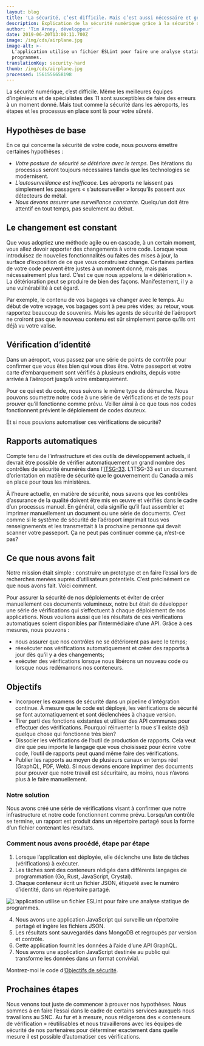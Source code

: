 ```yaml
---
layout: blog
title: 'La sécurité, c’est difficile. Mais c’est aussi nécessaire et gérable.'
description: Explication de la sécurité numérique grâce à la sécurité dans les aéroports.
author: 'Tim Arney, développeur'
date: 2019-06-20T13:00:11.700Z
image: /img/cds/airplane.jpg
image-alt: >-
  L’application utilise un fichier ESLint pour faire une analyse statique de
  programmes.
translationKey: security-hard
thumb: /img/cds/airplane.jpg
processed: 1561556658198
---
```

La sécurité numérique, c’est difficile. Même les meilleures équipes d’ingénieurs et de spécialistes des TI sont susceptibles de faire des erreurs à un moment donné. Mais tout comme la sécurité dans les aéroports, les étapes et les processus en place sont là pour votre sûreté.

## Hypothèses de base

En ce qui concerne la sécurité de votre code, nous pouvons émettre certaines hypothèses :

* _Votre posture de sécurité se détériore avec le temps._ Des itérations du processus seront toujours nécessaires tandis que les technologies se modernisent.
* _L’autosurveillance est inefficace._ Les aéroports ne laissent pas simplement les passagers « s’autosurveiller » lorsqu’ils passent aux détecteurs de métal.
* _Nous devons assurer une surveillance constante._ Quelqu’un doit être attentif en tout temps, pas seulement au début.

## Le changement est constant

Que vous adoptiez une méthode agile ou en cascade, à un certain moment, vous allez devoir apporter des changements à votre code. Lorsque vous introduisez de nouvelles fonctionnalités ou faites des mises à jour, la surface d’exposition de ce que vous construisez change. Certaines parties de votre code peuvent être justes à un moment donné, mais pas nécessairement plus tard. C’est ce que nous appelons la « détérioration ». La détérioration peut se produire de bien des façons. Manifestement, il y a une vulnérabilité à cet égard. 

Par exemple, le contenu de vos bagages va changer avec le temps. Au début de votre voyage, vos bagages sont à peu près vides; au retour, vous rapportez beaucoup de souvenirs. Mais les agents de sécurité de l’aéroport ne croiront pas que le nouveau contenu est sûr simplement parce qu’ils ont déjà vu votre valise.

## Vérification d’identité

Dans un aéroport, vous passez par une série de points de contrôle pour confirmer que vous êtes bien qui vous dites être. Votre passeport et votre carte d’embarquement sont vérifiés à plusieurs endroits, depuis votre arrivée à l’aéroport jusqu’à votre embarquement.

Pour ce qui est du code, nous suivons le même type de démarche. Nous pouvons soumettre notre code à une série de vérifications et de tests pour prouver qu’il fonctionne comme prévu. Veiller ainsi à ce que tous nos codes fonctionnent prévient le déploiement de codes douteux.

Et si nous pouvions automatiser ces vérifications de sécurité? 

## Rapports automatiques

Compte tenu de l’infrastructure et des outils de développement actuels, il devrait être possible de vérifier automatiquement un grand nombre des contrôles de sécurité énumérés dans l’[ITSG-33](https://www.cse-cst.gc.ca/fr/system/files/pdf_documents/itsg33-overview-apercu-fra_1.pdf). L’ITSG-33 est un document d’orientation en matière de sécurité que le gouvernement du Canada a mis en place pour tous les ministères.

À l’heure actuelle, en matière de sécurité, nous savons que les contrôles d’assurance de la qualité doivent être mis en œuvre et vérifiés dans le cadre d’un processus manuel. En général, cela signifie qu’il faut assembler et imprimer manuellement un document ou une série de documents. C’est comme si le système de sécurité de l’aéroport imprimait tous vos renseignements et les transmettait à la prochaine personne qui devait scanner votre passeport. Ça ne peut pas continuer comme ça, n’est-ce pas?

## Ce que nous avons fait

Notre mission était simple : construire un prototype et en faire l’essai lors de recherches menées auprès d’utilisateurs potentiels. C’est précisément ce que nous avons fait. Voici comment.

Pour assurer la sécurité de nos déploiements et éviter de créer manuellement ces documents volumineux, notre but était de développer une série de vérifications qui s’effectuent à chaque déploiement de nos applications. Nous voulions aussi que les résultats de ces vérifications automatiques soient disponibles par l’intermédiaire d’une API. Grâce à ces mesures, nous pouvons :

* nous assurer que nos contrôles ne se détériorent pas avec le temps;
* réexécuter nos vérifications automatiquement et créer des rapports à jour dès qu’il y a des changements;
* exécuter des vérifications lorsque nous libérons un nouveau code ou lorsque nous redémarrons nos conteneurs.

## Objectifs

* Incorporer les examens de sécurité dans un pipeline d’intégration continue. À mesure que le code est déployé, les vérifications de sécurité se font automatiquement et sont déclenchées à chaque version.
* Tirer parti des fonctions existantes et utiliser des API communes pour effectuer des vérifications. Pourquoi réinventer la roue s’il existe déjà quelque chose qui fonctionne très bien? 
* Dissocier les vérifications de l’outil de production de rapports. Cela veut dire que peu importe le langage que vous choisissez pour écrire votre code, l’outil de rapports peut quand même faire des vérifications. 
* Publier les rapports au moyen de plusieurs canaux en temps réel (GraphQL, PDF, Web). Si nous devons encore imprimer des documents pour prouver que notre travail est sécuritaire, au moins, nous n’avons plus à le faire manuellement.

### Notre solution

Nous avons créé une série de vérifications visant à confirmer que notre infrastructure et notre code fonctionnent comme prévu. Lorsqu’un contrôle se termine, un rapport est produit dans un répertoire partagé sous la forme d’un fichier contenant les résultats.

### Comment nous avons procédé, étape par étape

1. Lorsque l’application est déployée, elle déclenche une liste de tâches (vérifications) à exécuter.
2. Les tâches sont des conteneurs rédigés dans différents langages de programmation (Go, Rust, JavaScript, Crystal).
3. Chaque conteneur écrit un fichier JSON, étiqueté avec le numéro d’identité, dans un répertoire partagé.

![L’application utilise un fichier ESLint pour faire une analyse statique de programmes.](/img/cds/compliance-code-fr.png)

4. Nous avons une application JavaScript qui surveille un répertoire partagé et ingère les fichiers JSON.
5. Les résultats sont sauvegardés dans MongoDB et regroupés par version et contrôle.
6. Cette application fournit les données à l’aide d’une API GraphQL.
7. Nous avons une application JavaScript destinée au public qui transforme les données dans un format convivial.

Montrez-moi le code d’[Objectifs de sécurité](https://github.com/cds-snc/security-goals).

## Prochaines étapes

Nous venons tout juste de commencer à prouver nos hypothèses. Nous sommes à en faire l’essai dans le cadre de certains services auxquels nous travaillons au SNC. Au fur et à mesure, nous rédigerons des « conteneurs de vérification » réutilisables et nous travaillerons avec les équipes de sécurité de nos partenaires pour déterminer exactement dans quelle mesure il est possible d’automatiser ces vérifications.

